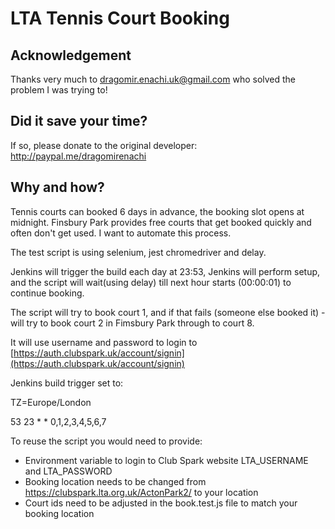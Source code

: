 # LTA Tennis Court Booking

## Acknowledgement

Thanks very much to dragomir.enachi.uk@gmail.com who solved the problem I was trying to!


## Did it save your time?

If so, please donate to the original developer: http://paypal.me/dragomirenachi

## Why and how?

Tennis courts can booked 6 days in advance, the booking slot opens at midnight. Finsbury Park provides free courts that get booked quickly and often don't get used. I want to automate this process.

The test script is using selenium, jest chromedriver and delay.

Jenkins will trigger the build each day at 23:53, Jenkins will perform setup, and the script will wait(using delay) till next hour starts (00:00:01) to continue booking.

The script will try to book court 1, and if that fails (someone else booked it) - will try to book court 2 in Fimsbury Park through to court 8.

It will use username and password to login to [https://auth.clubspark.uk/account/signin](https://auth.clubspark.uk/account/signin)

Jenkins build trigger set to:

TZ=Europe/London

53 23 * * 0,1,2,3,4,5,6,7

To reuse the script you would need to provide:

- Environment variable to login to Club Spark website LTA_USERNAME and LTA_PASSWORD
- Booking location needs to be changed from https://clubspark.lta.org.uk/ActonPark2/ to your location
- Court ids need to be adjusted in the book.test.js file to match your booking location
